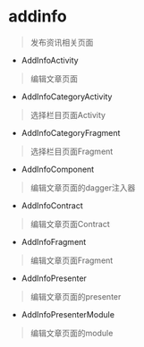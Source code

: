 # addinfo
> 发布资讯相关页面

- AddInfoActivity
> 编辑文章页面

- AddInfoCategoryActivity
> 选择栏目页面Activity

- AddInfoCategoryFragment
> 选择栏目页面Fragment

- AddInfoComponent
> 编辑文章页面的dagger注入器

- AddInfoContract
> 编辑文章页面Contract

- AddInfoFragment
> 编辑文章页面Fragment

- AddInfoPresenter
> 编辑文章页面的presenter

- AddInfoPresenterModule
> 编辑文章页面的module